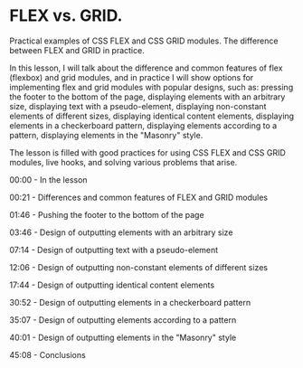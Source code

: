 # FLEX vs. GRID.

Practical examples of CSS FLEX and CSS GRID modules. The difference between FLEX and GRID in practice.

In this lesson, I will talk about the difference and common features of flex (flexbox) and grid modules, and in practice I will show options for implementing flex and grid modules with popular designs, such as: pressing the footer to the bottom of the page, displaying elements with an arbitrary size, displaying text with a pseudo-element, displaying non-constant elements of different sizes, displaying identical content elements, displaying elements in a checkerboard pattern, displaying elements according to a pattern, displaying elements in the "Masonry" style.

The lesson is filled with good practices for using CSS FLEX and CSS GRID modules, live hooks, and solving various problems that arise.


00:00 - In the lesson

00:21 - Differences and common features of FLEX and GRID modules

01:46 - Pushing the footer to the bottom of the page

03:46 - Design of outputting elements with an arbitrary size

07:14 - Design of outputting text with a pseudo-element

12:06 - Design of outputting non-constant elements of different sizes

17:44 - Design of outputting identical content elements

30:52 - Design of outputting elements in a checkerboard pattern

35:07 - Design of outputting elements according to a pattern

40:01 - Design of outputting elements in the "Masonry" style

45:08 - Conclusions
